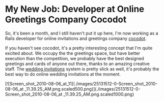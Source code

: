 # My New Job: Developer at Online Greetings Company Cocodot

So, it's been a month, and I still haven't put it up here, I'm now working as
a Rails developer for online invitations and greetings company
[cocodot](http://cocodot.com/).

If you haven't see cocodot, it's a pretty interesting concept that I'm quite
excited about. We occupy the the greetings space, but have better execution
than the competition, we probably have the best designed greetings and cards
of anyone out there, thanks to an amazing creative staff. The [wedding
invitations](http://cocodot.com/wedding) system is pretty slick as well, it's
probably the best way to do online wedding invitations at the moment.

[![Screen_shot_2010-08-06_at_11](./images/25131512-0-Screen_shot_2010-08-06_at
_11.39.25_AM.png.scaled500.png)](./images/25131512-0-Screen_shot_2010-08-06_at
_11.39.25_AM.png.scaled1000.png)

